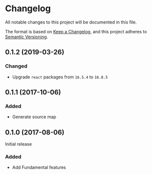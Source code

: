 # Changelog
All notable changes to this project will be documented in this file.

The format is based on [Keep a Changelog](https://keepachangelog.com/en/1.0.0/),
and this project adheres to [Semantic Versioning](https://semver.org/spec/v2.0.0.html).

## 0.1.2 (2019-03-26)

### Changed

- Upgrade `react` packages from `16.5.4` to `16.8.5`

## 0.1.1 (2017-10-06)

### Added

- Generate source map

## 0.1.0 (2017-08-06)

Initial release

### Added

- Add Fundamental features
